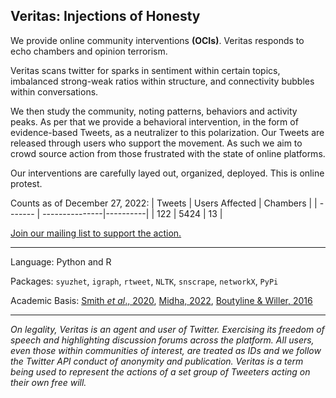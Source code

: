 ## Veritas: Injections of Honesty

We provide online community interventions **(OCIs)**. Veritas responds to echo chambers and opinion terrorism. 

Veritas scans twitter for sparks in sentiment within certain topics, imbalanced strong-weak ratios within structure, and connectivity bubbles within conversations. 

We then study the community, noting patterns, behaviors and activity peaks. As per that we provide a behavioral intervention, in the form of evidence-based Tweets, as a neutralizer to this polarization. Our Tweets are released through users who support the movement. As such we aim to crowd source action from those frustrated with the state of online platforms. 

Our interventions are carefully layed out, organized, deployed. This is online protest. 

Counts as of December 27, 2022:
| Tweets  | Users Affected | Chambers |
| ------- | ---------------|----------|
|   122   |       5424     |    13    |

[Join our mailing list to support the action.](https://forms.gle/vvDFFCugFSUw7hA77)

***
Language: Python and R

Packages: `syuzhet`, `igraph`, `rtweet`, `NLTK`, `snscrape`, `networkX`, `PyPi`

Academic Basis: [Smith *et al*., 2020](https://www.pewresearch.org/internet/2014/02/20/mapping-twitter-topic-networks-from-polarized-crowds-to-community-clusters), [Midha, 2022](https://arxiv.org/abs/2212.12955), [Boutyline & Willer, 2016](https://onlinelibrary.wiley.com/doi/abs/10.1111/pops.12337)
***
_On legality, Veritas is an agent and user of Twitter. Exercising its freedom of speech and highlighting discussion forums across the platform. All users, even those within communities of interest, are treated as IDs and we follow the Twitter API conduct of anonymity and publication. Veritas is a term being used to represent the actions of a set group of Tweeters acting on their own free will._
